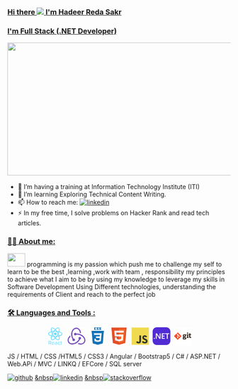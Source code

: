 <h3>
    <a class="heading-link" href="#----Hi-there------">
    Hi there  
        <img src="https://camo.githubusercontent.com/e8e7b06ecf583bc040eb60e44eb5b8e0ecc5421320a92929ce21522dbc34c891/68747470733a2f2f6d656469612e67697068792e636f6d2f6d656469612f6876524a434c467a6361737252346961377a2f67697068792e676966" width="30px" data-animated-image="" data-canonical-src="https://media.giphy.com/media/hvRJCLFzcasrR4ia7z/giphy.gif" style="max-width: 100%;">  I'm Hadeer Reda Sakr
   
 </a>
</h3>



<h3>
    <a class="heading-link" href="#----Hi-there------">
   I'm Full Stack (.NET Developer)
   
 </a>
</h3>



<img src='https://cdn.dribbble.com/users/1364029/screenshots/16093268/media/68e82a7fb4904614a9066d6b540c14b2.gif' height='300px' width='600px'>



- 🔭  I’m having a training at Information Technology Institute (ITI) 
- 🌱 I’m learning Exploring Technical Content Writing.
- 📫 How to reach me: [<img src='https://cdn.jsdelivr.net/npm/simple-icons@3.0.1/icons/linkedin.svg' alt='linkedin' height='20'>](https://www.linkedin.com/in/hadeer-sakr-0a7430185//)     
- ⚡ In my free time, I solve problems on Hacker Rank and read tech articles.
 

<h3 id="user-content-hammer_and_wrench-languages-and-tools-" dir="auto"> <a class="heading-link " href="#hammer_and_wrench-About-me-" >👨‍💻 About me: </a></h3>
 
  <span> <img src='https://media1.giphy.com/media/lP8xu5t2DLGG045H8F/giphy.gif' height='30px' width='40px'>  programming is my passion which push me to challenge my self to learn to be the best ,learning ,work with team , responsibility my principles to achieve what I aim to be by using my knowledge to leverage my skills in Software Development Using Different technologies, understanding the requirements of Client and reach to the perfect job  </span>



<h3 id="user-content-hammer_and_wrench-languages-and-tools-" dir="auto"> <a class="heading-link " href="#hammer_and_wrench-languages-and-tools-" >🛠️ Languages and Tools :</a></h3> 


<div align="center" dir="auto">
  <a target="_blank" rel="noopener noreferrer" href="https://github.com/devicons/devicon/blob/master/icons/react/react-original-wordmark.svg"><img src="https://github.com/devicons/devicon/raw/master/icons/react/react-original-wordmark.svg" title="React" alt="React" width="40" height="40" style="max-width: 100%;"></a>&nbsp;
  <a target="_blank" rel="noopener noreferrer" href="https://github.com/devicons/devicon/blob/master/icons/redux/redux-original.svg"><img src="https://github.com/devicons/devicon/raw/master/icons/redux/redux-original.svg" title="Redux" alt="Redux " width="40" height="40" style="max-width: 100%;"></a>&nbsp;
  <a target="_blank" rel="noopener noreferrer" href="https://github.com/devicons/devicon/blob/master/icons/css3/css3-plain-wordmark.svg"><img src="https://github.com/devicons/devicon/raw/master/icons/css3/css3-plain-wordmark.svg" title="CSS3" alt="CSS" width="40" height="40" style="max-width: 100%;"></a>&nbsp;
  <a target="_blank" rel="noopener noreferrer" href="https://github.com/devicons/devicon/blob/master/icons/html5/html5-original.svg"><img src="https://github.com/devicons/devicon/raw/master/icons/html5/html5-original.svg" title="HTML5" alt="HTML" width="40" height="40" style="max-width: 100%;"></a>&nbsp;
  <a target="_blank" rel="noopener noreferrer" href="https://github.com/devicons/devicon/blob/master/icons/javascript/javascript-original.svg"><img src="https://github.com/devicons/devicon/raw/master/icons/javascript/javascript-original.svg" title="JavaScript" alt="JavaScript" width="40" height="40" style="max-width: 100%;"></a>&nbsp;
  <a target="_blank" rel="noopener noreferrer" href="https://github.com/tandpfun/skill-icons/blob/main/icons/DotNet.svg"><img src="https://github.com/tandpfun/skill-icons/blob/main/icons/DotNet.svg" title=".NET" alt=".NET" width="40" height="40" style="max-width: 100%;"></a>&nbsp;
  <a target="_blank" rel="noopener noreferrer" href="https://github.com/devicons/devicon/blob/master/icons/git/git-original-wordmark.svg"><img src="https://github.com/devicons/devicon/raw/master/icons/git/git-original-wordmark.svg" title="Git" width="40" height="40" style="max-width: 100%;"></a>
</div>
 
JS / HTML / CSS /HTML5 / CSS3 / Angular / Bootstrap5 / C# / ASP.NET / Web.APi / MVC / LINKQ / EFCore / SQL server





[<img src='https://cdn.jsdelivr.net/npm/simple-icons@3.0.1/icons/github.svg' alt='github' height='40'>](https://github.com/Hadeer-reda-sakr) [ &nbsp<img src='https://cdn.jsdelivr.net/npm/simple-icons@3.0.1/icons/linkedin.svg' alt='linkedin' height='40'>](https://www.linkedin.com/in/hadeer-sakr-0a7430185//)  [&nbsp<img src='https://cdn.jsdelivr.net/npm/simple-icons@3.0.1/icons/stackoverflow.svg' alt='stackoverflow' height='40'>](https://stackoverflow.com/users/22487568/hadeer-sakr)   



